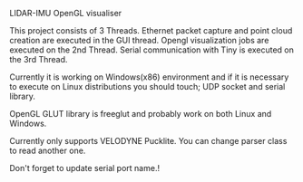 LIDAR-IMU OpenGL visualiser

This project consists of 3 Threads. Ethernet packet capture and point cloud creation are executed in the GUI thread. Opengl visualization jobs are executed on the 2nd Thread. Serial communication with Tiny is executed on the 3rd Thread.

Currently it is working on Windows(x86) environment and if it is necessary to execute on Linux distributions you should touch; UDP socket and serial library.

OpenGL GLUT library is freeglut and probably work on both Linux and Windows.

Currently only supports VELODYNE Pucklite. You can change parser class to read another one.

Don't forget to update serial port name.!